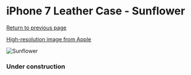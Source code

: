 # iPhone 7 Leather Case - Sunflower

[Return to previous page](/iphone_7)

[High-resolution image from Apple](https://store.storeimages.cdn-apple.com/8756/as-images.apple.com/is/MQ5G2?wid=4500&hei=4500&fmt=png)

<div style="width: 384px"><img src="/everyphone/MQ5G2.png" alt="Sunflower"></div>

### Under construction
